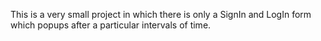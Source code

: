 This is a very small project in which there is only a SignIn and LogIn form which popups after a particular intervals of time.
